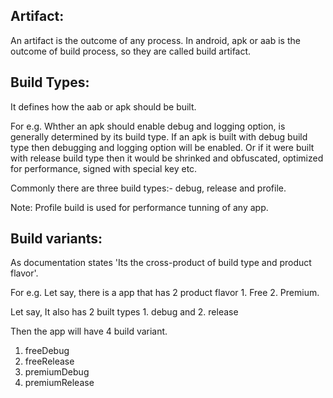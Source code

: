 ## Artifact:
An artifact is the outcome of any process.
In android, apk or aab is the outcome of build process, so they are called build artifact.

## Build Types:
It defines how the aab or apk should be built. 

For e.g. Whther an apk should enable debug and logging option, is generally determined by its build type. If an apk is built with debug build type then debugging and logging option will be enabled. Or if it were built with release build type then it would be shrinked and obfuscated, optimized for performance, signed with special key etc.

Commonly there are three build types:- debug, release and profile.

Note: Profile build is used for performance tunning of any app. 

## Build variants: 
As documentation states 'Its the cross-product of build type and product flavor'. 

For e.g. Let say, there is a app that has 2 product flavor 1. Free 2. Premium. 

Let say, It also has 2 built types 1. debug and 2. release

Then the app will have 4 build variant.

1. freeDebug
2. freeRelease
3. premiumDebug
4. premiumRelease